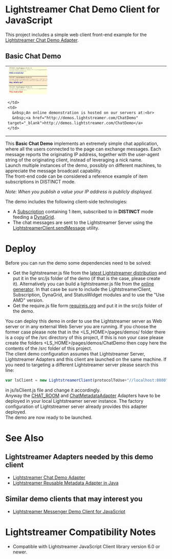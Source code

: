 
# Lightstreamer Chat Demo Client for JavaScript #

This project includes a simple web client front-end example for the [Lightstreamer Chat Demo Adapter](https://github.com/Weswit/Lightstreamer-example-Chat-adapter-java).

## Basic Chat Demo ##

<table>
  <tr>
    <td style="text-align: left">
      &nbsp;<a href="http://demos.lightstreamer.com/ChatDemo" target="_blank"><img src="screen_chat.png"></a>&nbsp;
      
    </td>
    <td>
      &nbsp;An online demonstration is hosted on our servers at:<br>
      &nbsp;<a href="http://demos.lightstreamer.com/ChatDemo" target="_blank">http://demos.lightstreamer.com/ChatDemo</a>
    </td>
  </tr>
</table>

This <b>Basic Chat Demo</b> implements an extremely simple chat application, where all the users connected to the page can exchange messages. Each message reports the originating IP address, together with the user-agent string of the originating client, instead of leveraging a nick name.<br>
Launch multiple instances of the demo, possibly on different machines, to appreciate the message broadcast capability.<br>
The front-end code can be considered a reference example of item subscriptions in DISTINCT mode.<br>

<i>Note: When you publish a value your IP address is publicly displayed.</i><br>

The demo includes the following client-side technologies:
* A [Subscription](http://www.lightstreamer.com/docs/client_javascript_uni_api/Subscription.html) containing 1 item, subscribed to in <b>DISTINCT</b> mode feeding a [DynaGrid](http://www.lightstreamer.com/docs/client_javascript_uni_api/DynaGrid.html).
* The chat messages are sent to the Lightstreamer Server using the [LightstreamerClient.sendMessage](http://www.lightstreamer.com/docs/client_javascript_uni_api/LightstreamerClient.html#sendMessage) utility.

# Deploy #

Before you can run the demo some dependencies need to be solved:

-  Get the lightstreamer.js file from the [latest Lightstreamer distribution](http://www.lightstreamer.com/download) 
   and put it in the src/js folder of the demo (if that is the case, please create it). Alternatively you can build a lightstreamer.js file from the 
   [online generator](http://www.lightstreamer.com/distros/Lightstreamer_Allegro-Presto-Vivace_5_1_1_Colosseo_20130305/Lightstreamer/DOCS-SDKs/sdk_client_javascript/tools/generator.html).
   In that case be sure to include the LightstreamerClient, Subscription, DynaGrid, and StatusWidget modules and to use the "Use AMD" version.
-  Get the require.js file form [requirejs.org](http://requirejs.org/docs/download.html) and put it in the src/js folder of the demo.

You can deploy this demo in order to use the Lightstreamer server as Web server or in any external Web Server you are running. 
If you choose the former case please note that in the <LS_HOME>/pages/demos/ folder there is a copy of the /src directory of this project, if this is non your case please create the folders <LS_HOME>/pages/demos/ChatDemo then copy here the contents of the /src folder of this project.<br>
The client demo configuration assumes that Lightstreamer Server, Lightstreamer Adapters and this client are launched on the same machine. If you need to targeting a different Lightstreamer server please search this line:
```js
var lsClient = new LightstreamerClient(protocolToUse+"//localhost:8080","DEMO");
```
in js/lsClient.js file and change it accordingly.<br>
Anyway the [CHAT_ROOM](https://github.com/Weswit/Lightstreamer-example-Chat-adapter-java) and [ChatMetadataAdapter](https://github.com/Weswit/Lightstreamer-example-Chat-adapter-java) Adapters have to be deployed in your local Lightstreamer server instance. The factory configuration of Lightstreamer server already provides this adapter deployed.<br>
The demo are now ready to be launched.

# See Also #

## Lightstreamer Adapters needed by this demo client ##

* [Lightstreamer Chat Demo Adapter](https://github.com/Weswit/Lightstreamer-example-Chat-adapter-java)
* [Lightstreamer Reusable Metadata Adapter in Java](https://github.com/Weswit/Lightstreamer-example-ReusableMetadata-adapter-java)

## Similar demo clients that may interest you ##

* [Lightstreamer Messenger Demo Client for JavaScript](https://github.com/Weswit/Lightstreamer-example-Messenger-client-javascript)

# Lightstreamer Compatibility Notes #

- Compatible with Lightstreamer JavaScript Client library version 6.0 or newer.